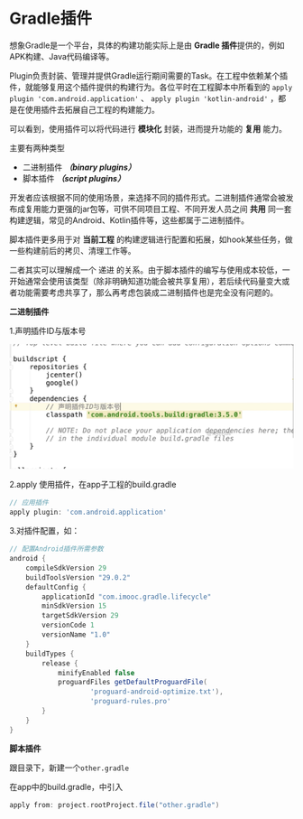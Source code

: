# Gradle插件

想象Gradle是一个平台，具体的构建功能实际上是由 **Gradle 插件**提供的，例如 APK构建、Java代码编译等。

Plugin负责封装、管理并提供Gradle运行期间需要的Task。在工程中依赖某个插件，就能够复用这个插件提供的构建行为。各位平时在工程脚本中所看到的 `apply plugin 'com.android.application'` 、 `apply plugin 'kotlin-android'` ，都是在使用插件去拓展自己工程的构建能力。

可以看到，使用插件可以将代码进行 **模块化** 封装，进而提升功能的 **复用** 能力。

主要有两种类型

- 二进制插件 ***（binary plugins）***
- 脚本插件 ***（script plugins）***

开发者应该根据不同的使用场景，来选择不同的插件形式。二进制插件通常会被发布成复用能力更强的jar包等，可供不同项目工程、不同开发人员之间 **共用** 同一套构建逻辑，常见的Android、Kotlin插件等，这些都属于二进制插件。

脚本插件更多用于对 **当前工程** 的构建逻辑进行配置和拓展，如hook某些任务，做一些构建前后的拷贝、清理工作等。

二者其实可以理解成一个 递进 的关系。由于脚本插件的编写与使用成本较低，一开始通常会使用该类型（除非明确知道功能会被共享复用），若后续代码量变大或者功能需要考虑共享了，那么再考虑包装成二进制插件也是完全没有问题的。



**二进制插件** 

1.声明插件ID与版本号

![051](https://github.com/winfredzen/Android-Basic/blob/master/%E8%BF%9B%E9%98%B6/image/051.png)

2.apply 使用插件，在app子工程的build.gradle

```groovy
// 应用插件
apply plugin: 'com.android.application'
```

3.对插件配置，如：

```groovy
// 配置Android插件所需参数
android {
    compileSdkVersion 29
    buildToolsVersion "29.0.2"
    defaultConfig {
        applicationId "com.imooc.gradle.lifecycle"
        minSdkVersion 15
        targetSdkVersion 29
        versionCode 1
        versionName "1.0"
    }
    buildTypes {
        release {
            minifyEnabled false
            proguardFiles getDefaultProguardFile(
                    'proguard-android-optimize.txt'),
                    'proguard-rules.pro'
        }
    }
}
```



**脚本插件**

跟目录下，新建一个`other.gradle`

在app中的build.gradle，中引入

```groovy
apply from: project.rootProject.file("other.gradle")
```









